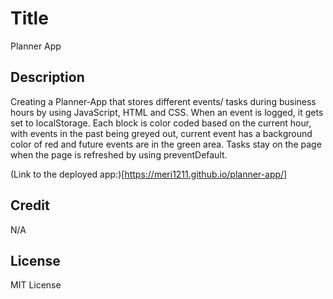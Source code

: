 
# Title

Planner App
## Description
  
Creating a Planner-App that stores different events/ tasks during business hours by using JavaScript, HTML and CSS.
When an event is logged, it gets set to localStorage.
Each block is color coded based on the current hour, with events in the past being greyed out, current event has a background color of red and future events are in the green area.
Tasks stay on the page when the page is refreshed by using preventDefault.

(Link to the deployed app:)[https://meri1211.github.io/planner-app/]

## Credit
N/A

## License
MIT License

